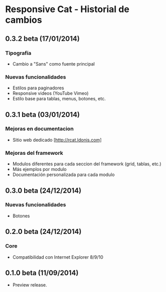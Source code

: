 Responsive Cat - Historial de cambios
===================

0.3.2 beta (17/01/2014)
------------------
### Tipografía
* Cambio a "Sans" como fuente principal

### Nuevas funcionalidades
* Estilos para paginadores
* Responsive videos (YouTube Vimeo)
* Estilo base para tablas, menus, botones, etc.

0.3.1 beta (03/01/2014)
------------------
### Mejoras en documentacion
* Sitio web dedicado [http://rcat.ldonis.com]

### Mejoras del framework
* Modulos diferentes para cada seccion del framework (grid, tablas, etc.)
* Más ejemplos por modulo
* Documentación personalizada para cada modulo

0.3.0 beta (24/12/2014)
------------------
### Nuevas funcionalidades
* Botones


0.2.0 beta (24/12/2014)
------------------

### Core

* Compatibilidad con Internet Explorer 8/9/10

0.1.0 beta (11/09/2014)
------------------

* Preview release.